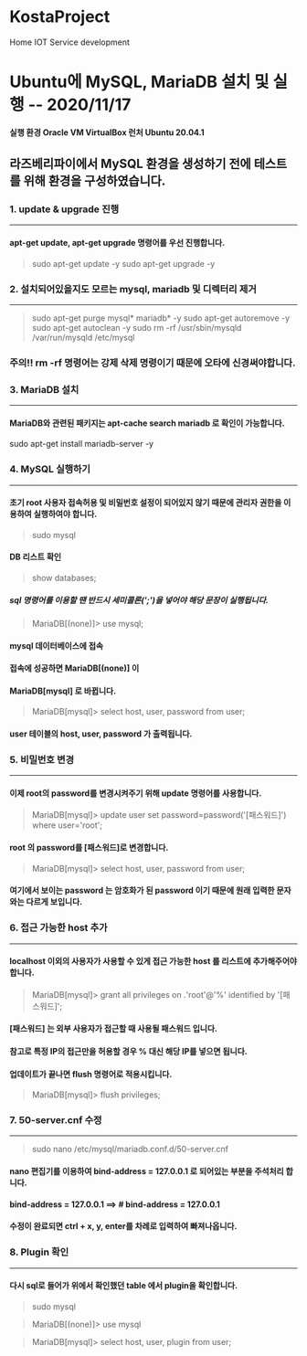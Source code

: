 # KostaProject
Home IOT Service development


# Ubuntu에 MySQL, MariaDB 설치 및 실행 -- 2020/11/17

#### 실행 환경 Oracle VM VirtualBox 런처 Ubuntu 20.04.1

## 라즈베리파이에서 MySQL 환경을 생성하기 전에 테스트를 위해 환경을 구성하였습니다.


### 1. update & upgrade 진행
---------
#### apt-get update, apt-get upgrade 명령어를 우선 진행합니다.

  >sudo apt-get update -y
  >sudo apt-get upgrade -y



### 2. 설치되어있을지도 모르는 mysql, mariadb 및 디렉터리 제거
----------
  >sudo apt-get purge mysql* mariadb* -y
  >sudo apt-get autoremove -y
  >sudo apt-get autoclean -y
  >sudo rm -rf /usr/sbin/mysqld /var/run/mysqld /etc/mysql

### 주의!! rm -rf 명령어는 강제 삭제 명령이기 때문에 오타에 신경써야합니다.



### 3. MariaDB 설치
-----------
#### MariaDB와 관련된 패키지는 apt-cache search mariadb 로 확인이 가능합니다.

  sudo apt-get install mariadb-server -y



### 4. MySQL 실행하기
---------
#### 초기 root 사용자 접속허용 및 비밀번호 설정이 되어있지 않기 때문에 관리자 권한을 이용하여 실행하여야 합니다.

  >sudo mysql

#### DB 리스트 확인
 
  >show databases;

##### sql 명령어를 이용할 땐 반드시 세미콜론(';')을 넣어야 해당 문장이 실행됩니다.

  >MariaDB[(none)]> use mysql;

#### mysql 데이터베이스에 접속
#### 접속에 성공하면 MariaDB[(none)] 이
#### MariaDB[mysql] 로 바뀝니다.

  >MariaDB[mysql]> select host, user, password from user;

#### user 테이블의 host, user, password 가 출력됩니다.



### 5. 비밀번호 변경
--------------
#### 이제 root의 password를 변경시켜주기 위해 update 명령어를 사용합니다.

  >MariaDB[mysql]> update user set password=password('[패스워드]') where user='root';

#### root 의 password를 [패스워드]로 변경합니다.

  >MariaDB[mysql]> select host, user, password from user;

#### 여기에서 보이는 password 는 암호화가 된 password 이기 때문에 원래 입력한 문자와는 다르게 보입니다.



### 6. 접근 가능한 host 추가
------------
#### localhost 이외의 사용자가 사용할 수 있게 접근 가능한 host 를 리스트에 추가해주어야 합니다.

  >MariaDB[mysql]> grant all privileges on *.*'root'@'%' identified by '[패스워드]';

#### [패스워드] 는 외부 사용자가 접근할 때 사용될 패스워드 입니다.
#### 참고로 특정 IP의 접근만을 허용할 경우 % 대신 해당 IP를 넣으면 됩니다.
#### 업데이트가 끝나면 flush 명령어로 적용시킵니다.

  >MariaDB[mysql]> flush privileges;



### 7. 50-server.cnf 수정
-----------

  >sudo nano /etc/mysql/mariadb.conf.d/50-server.cnf

#### nano 편집기를 이용하여 bind-address = 127.0.0.1 로 되어있는 부분을 주석처리 합니다.
#### bind-address = 127.0.0.1 ==> # bind-address = 127.0.0.1

#### 수정이 완료되면 ctrl + x, y, enter를 차례로 입력하여 빠져나옵니다.



### 8. Plugin 확인
----------
#### 다시 sql로 들어가 위에서 확인했던 table 에서 plugin을 확인합니다.

  >sudo mysql
  
  >MariaDB[(none)]> use mysql
  
  >MariaDB[mysql]> select host, user, plugin from user;

